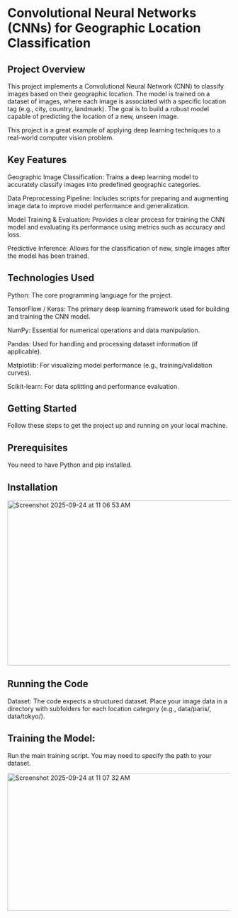 # Convolutional Neural Networks (CNNs) for Geographic Location Classification
## Project Overview
This project implements a Convolutional Neural Network (CNN) to classify images based on their geographic location. The model is trained on a dataset of images, where each image is associated with a specific location tag (e.g., city, country, landmark). The goal is to build a robust model capable of predicting the location of a new, unseen image.

This project is a great example of applying deep learning techniques to a real-world computer vision problem.

## Key Features
Geographic Image Classification: Trains a deep learning model to accurately classify images into predefined geographic categories.

Data Preprocessing Pipeline: Includes scripts for preparing and augmenting image data to improve model performance and generalization.

Model Training & Evaluation: Provides a clear process for training the CNN model and evaluating its performance using metrics such as accuracy and loss.

Predictive Inference: Allows for the classification of new, single images after the model has been trained.

## Technologies Used
Python: The core programming language for the project.

TensorFlow / Keras: The primary deep learning framework used for building and training the CNN model.

NumPy: Essential for numerical operations and data manipulation.

Pandas: Used for handling and processing dataset information (if applicable).

Matplotlib: For visualizing model performance (e.g., training/validation curves).

Scikit-learn: For data splitting and performance evaluation.

## Getting Started
Follow these steps to get the project up and running on your local machine.

## Prerequisites
You need to have Python and pip installed.

## Installation
<img width="794" height="373" alt="Screenshot 2025-09-24 at 11 06 53 AM" src="https://github.com/user-attachments/assets/23701d04-c10e-4d48-905e-352a942129e0" />

## Running the Code
Dataset: The code expects a structured dataset. Place your image data in a directory with subfolders for each location category (e.g., data/paris/, data/tokyo/).

## Training the Model:
Run the main training script. You may need to specify the path to your dataset.

<img width="667" height="311" alt="Screenshot 2025-09-24 at 11 07 32 AM" src="https://github.com/user-attachments/assets/e519799b-201f-4bb6-a652-a27c4a6be39c" />


